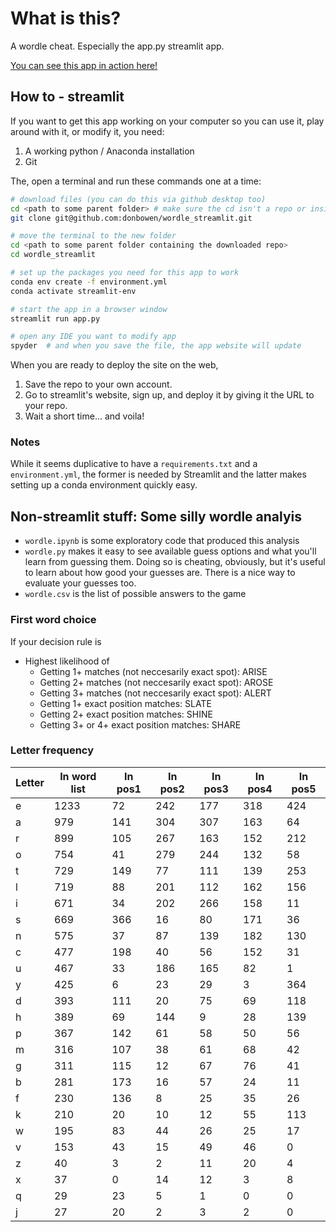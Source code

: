# What is this?

A wordle cheat. Especially the app.py streamlit app.

[You can see this app in action here!](https://wordle-cheater-db.streamlit.app/)

## How to - streamlit

If you want to get this app working on your computer so you can use it, play around with it, or modify it, you need:
1. A working python / Anaconda installation
1. Git 

The, open a terminal and run these commands one at a time:

```sh
# download files (you can do this via github desktop too)
cd <path to some parent folder> # make sure the cd isn't a repo or inside a repo!
git clone git@github.com:donbowen/wordle_streamlit.git

# move the terminal to the new folder
cd <path to some parent folder containing the downloaded repo> 
cd wordle_streamlit

# set up the packages you need for this app to work
conda env create -f environment.yml
conda activate streamlit-env

# start the app in a browser window
streamlit run app.py

# open any IDE you want to modify app 
spyder  # and when you save the file, the app website will update
```

When you are ready to deploy the site on the web, 
1. Save the repo to your own account.
1. Go to streamlit's website, sign up, and deploy it by giving it the URL to your repo.
1. Wait a short time... and voila!

### Notes

While it seems duplicative to have a `requirements.txt` and a  `environment.yml`, the former is needed by Streamlit and the latter makes setting up a conda environment quickly easy. 



## Non-streamlit stuff: Some silly wordle analyis

- `wordle.ipynb` is some exploratory code that produced this analysis
- `wordle.py` makes it easy to see available guess options and what you'll learn from guessing them. Doing so is cheating, obviously, but it's useful to learn about how good your guesses are. There is a nice way to evaluate your guesses too.
- `wordle.csv` is the list of possible answers to the game

### First word choice

If your decision rule is
- Highest likelihood of
  - Getting 1+ matches (not neccesarily exact spot): ARISE
  - Getting 2+ matches (not neccesarily exact spot): AROSE
  - Getting 3+ matches (not neccesarily exact spot): ALERT
  - Getting 1+ exact position matches: SLATE
  - Getting 2+ exact position matches: SHINE
  - Getting 3+ or 4+ exact position matches: SHARE

### Letter frequency

| Letter | In word list 	| In pos1 	| In pos2 	| In pos3 	| In pos4 	| In pos5 |
|---|---|---|---|---|---|---|
e 	| 1233 	 		| 72 	| 242 	| 177 	| 318 	| 424
a 	| 979 	 		| 141 	| 304 	| 307 	| 163 	| 64
r 	| 899 	 		| 105 	| 267 	| 163 	| 152 	| 212
o 	| 754 	 		| 41 	| 279 	| 244 	| 132 	| 58
t 	| 729 	 		| 149 	| 77 		| 111 	| 139 	| 253
l 	| 719 	 		| 88 	| 201 	| 112 	| 162 	| 156
i 	| 671 	 		| 34 	| 202 	| 266 	| 158 	| 11
s 	| 669 	 		| 366 	| 16 		| 80 		| 171 	| 36
n 	| 575 	 		| 37 	| 87 		| 139 	| 182 	| 130
c 	| 477 	 		| 198 	| 40 		| 56 		| 152 	| 31
u 	| 467 	 		| 33 	| 186 	| 165 	| 82 	| 1
y 	| 425 	 		| 6 	| 23 		| 29 		| 3 	| 364
d 	| 393 	 		| 111 	| 20 		| 75 		| 69 	| 118
h 	| 389 	 		| 69 	| 144 	| 9 		| 28 	| 139
p 	| 367 	 		| 142 	| 61 		| 58 		| 50 	| 56
m 	| 316 	 		| 107 	| 38 		| 61 		| 68 	| 42
g 	| 311 	 		| 115 	| 12 		| 67 		| 76 	| 41
b 	| 281 	 		| 173 	| 16 		| 57 		| 24 	| 11
f 	| 230 	 		| 136 	| 8 		| 25 		| 35 	| 26
k 	| 210 	 		| 20 	| 10 		| 12 		| 55 	| 113
w 	| 195 	 		| 83 	| 44 		| 26 		| 25 	| 17
v 	| 153 	 		| 43 	| 15 		| 49 		| 46 	| 0
z 	| 40 	 		| 3 	| 2 		| 11 		| 20 	| 4
x 	| 37 	 		| 0 	| 14 		| 12 		| 3 	| 8
q 	| 29 	 		| 23 	| 5 		| 1 		| 0 	| 0
j 	| 27 	 		| 20 	| 2 		| 3 		| 2 	| 0


